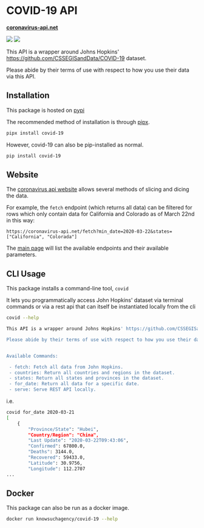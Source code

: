 # COVID-19 API

**[coronavirus-api.net][coronavirus-api]**

![](https://github.com/knowsuchagency/covid-19/workflows/black/badge.svg)
![](https://github.com/knowsuchagency/covid-19/workflows/unit%20tests/badge.svg)

This API is a wrapper around Johns Hopkins' https://github.com/CSSEGISandData/COVID-19 dataset.

Please abide by their terms of use with respect to how you use their data via this API.

## Installation

This package is hosted on [pypi](https://pypi.org/project/covid-19/)

The recommended method of installation is through [pipx].
```bash
pipx install covid-19
```
However, covid-19 can also be pip-installed as normal.
```bash
pip install covid-19
```

## Website

The [coronavirus api website][coronavirus-api] allows several methods of slicing and dicing the data.

For example, the `fetch` endpoint (which returns all data) can be filtered for rows which only contain
data for California and Colorado as of March 22nd in this way:

`https://coronavirus-api.net/fetch?min_date=2020-03-22&states=["California", "Colorada"]`

The [main page][coronavirus-api] will list the available endpoints and their available parameters.

## CLI Usage

This package installs a command-line tool, `covid`

It lets you programmatically access John Hopkins' dataset via terminal commands
or via a rest api that can itself be instantiated locally from the cli

```bash
covid --help

This API is a wrapper around Johns Hopkins' https://github.com/CSSEGISandData/COVID-19 dataset.

Please abide by their terms of use with respect to how you use their data via this API.


Available Commands:

 - fetch: Fetch all data from John Hopkins.
 - countries: Return all countries and regions in the dataset.
 - states: Return all states and provinces in the dataset.
 - for_date: Return all data for a specific date.
 - serve: Serve REST API locally.

```

i.e.

```bash
covid for_date 2020-03-21
[
    {
        "Province/State": "Hubei",
        "Country/Region": "China",
        "Last Update": "2020-03-22T09:43:06",
        "Confirmed": 67800.0,
        "Deaths": 3144.0,
        "Recovered": 59433.0,
        "Latitude": 30.9756,
        "Longitude": 112.2707
...
```

## Docker

This package can also be run as a docker image.

```bash
docker run knowsuchagency/covid-19 --help
```

[pipx]: https://github.com/pipxproject/pipx
[coronavirus-api]: https://coronavirus-api.net
